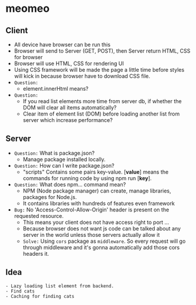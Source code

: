 # meomeo
## Client
- All device have browser can be run this
- Browser will send to Server (GET, POST), then Server return HTML, CSS for browser
- Browser will use HTML, CSS for rendering UI  
- Using CSS framework will be made the page a little time before styles will kick in because browser have to download CSS file.
- `Question:`
    - element.innerHtml means?
- `Question:`
    - If you read list elements more time from server db, if whether the DOM will clear all items automatically?
    - Clear item of element list (DOM) before loading another list from server which increase performance?

## Server
- `Question:` What is package.json?
    - Manage package installed locally.
- `Question:` How can I write package.json?
    - "scripts" Contains some pairs key-value. [__value__] means the commands for running code by using npm run [__key__].
- `Question:` What does npm... command mean?
    - NPM (Node package manager) can create, manage libraries, packages for Node.js.
    - It contains libraries with hundreds of features even framework
- `Bug:` No 'Access-Control-Allow-Origin' header is present on the requested resource.  
    - This means your client does not have access right to port ... 
    - Because browser does not want js code can be talked about any server in the world unless those servers actually allow it 
    - `Solve:` Using `cors` package as `middleware`. So every request will go through middleware and it's gonna automatically add those cors headers it. 

## Idea
    - Lazy loading list element from backend.
    - Find cats 
    - Caching for finding cats